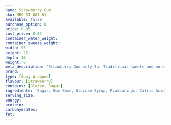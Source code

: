 ```yaml
---
name: Strawberry Gum
sku: HBG-SI-081-01
available: false
purchase_option: 0
price: 0.05
cost_price: 0.02
container_water_weight: 
container_sweets_weight: 
width: 95
height: 25
depth: 10
weight: 0
meta_description: 'Strawberry Gum only 5p. Traditional sweets and more at Humbugs Confectionery Store. Specialists in satisfying your sweet tooth!'
brand: 
type: [Gum, Wrapped]
flavour: [Strawberry]
contains: [Gluten, Sugar]
ingredients: 'Sugar, Gum Base, Glucose Syrup, Flavourings, Citric Acid, Humectant Glycerine (Non-Animal), Emulsifier Soybean Lecithin, Colour E129, Antioxidant BHA'
serving_size: 
energy: 
protein: 
carbohydrates: 
fat: 
---
```

